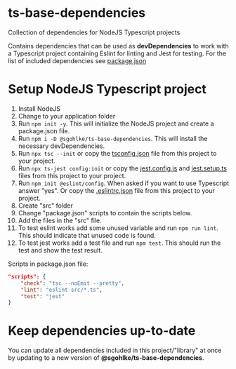 # ts-base-dependencies
Collection of dependencies for NodeJS Typescript projects

Contains dependencies that can be used as **devDependencies** to work with a Typescript project containing Eslint for linting and Jest for testing. For the list of included dependencies see [package.json](https://github.com/sgohlke/ts-base-dependencies/blob/main/package.json)

# Setup NodeJS Typescript project

1. Install NodeJS
2. Change to your application folder
3. Run `npm init -y`. This will initialize the NodeJS project and create a package.json file.
4. Run `npm i -D @sgohlke/ts-base-dependencies`. This will install the necessary devDependencies.
5. Run `npx tsc --init` or copy the [tsconfig.json](https://github.com/sgohlke/ts-base-dependencies/blob/main/tsconfig.json) file from this project to your project.
6. Run `npx ts-jest config:init` or copy the [jest.config.js](https://github.com/sgohlke/ts-base-dependencies/blob/main/jest.config.js) and [jest.setup.ts](https://github.com/sgohlke/ts-base-dependencies/blob/main/jest.setup.ts) files from this project to your project.
7. Run `npm init @eslint/config`. When asked if you want to use Typescript answer "yes". Or copy the [.eslintrc.json](https://github.com/sgohlke/ts-base-dependencies/blob/main/.eslintrc.json) file from this project to your project.
8. Create "src" folder
9. Change "package.json" scripts to contain the scripts below.
10. Add the files in the "src" file.
11. To test eslint works add some unused variable and run `npm run lint`. This should indicate that unused code is found.
12. To test jest works add a test file and run `npm test`. This should run the test and show the test result.

Scripts in package.json file:
```json
"scripts": {
    "check": "tsc --noEmit --pretty",
    "lint": "eslint src/*.ts",
    "test": "jest"
}
```

# Keep dependencies up-to-date

You can update all dependencies included in this project/"library" at once by updating to a new version of **@sgohlke/ts-base-dependencies**.
